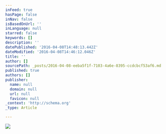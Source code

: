 ```yaml
---
inFeed: true
hasPage: false
inNav: false
isBasedOnUrl: ''
inLanguage: null
starred: false
keywords: []
description: ''
datePublished: '2016-04-08T14:48:13.442Z'
dateModified: '2016-04-08T14:46:12.046Z'
title: ''
author: []
sourcePath: _posts/2016-04-08-eeba5f1f-7103-4a6e-8395-ccdcbcf53af6.md
published: true
authors: []
publisher:
  name: null
  domain: null
  url: null
  favicon: null
_context: 'http://schema.org'
_type: Article

---
```

![](https://s3-us-west-2.amazonaws.com/the-grid-img/p/27fe9b132b682558bb89eeedce3c14e34a17e310.jpg)